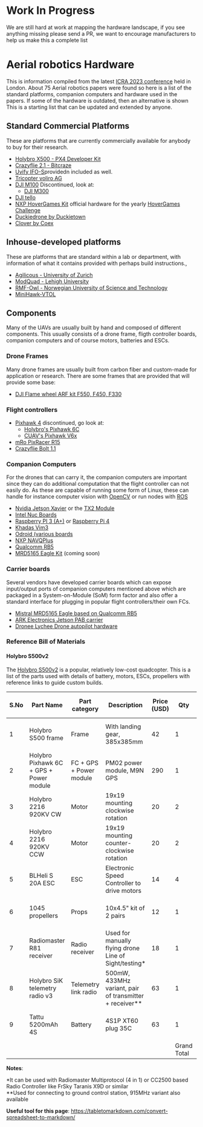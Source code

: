 # Work In Progress
We are still hard at work at mapping the hardware landscape, if you see anything missing please send a PR, we want to encourage manufacturers to help us make this a complete list

# Aerial robotics Hardware

This is information compiled from the latest [ICRA 2023 conference](https://www.icra2023.org/) held in London. 
About 75 Aerial robotics papers were found so here is a list of the standard platforms, companion computers and hardware used in the papers.
If some of the hardware is outdated, then an alternative is shown
This is a starting list that can be updated and extended by anyone.

## Standard Commercial Platforms
These are platforms that are currently commercially available for anybody to buy for their research.

- [Holybro X500 - PX4 Developer Kit](https://holybro.com/product/x500-v2-kit)
- [Crazyflie 2.1 - Bitcraze](https://www.bitcraze.io/products/crazyflie-2-1/)
- [Uvify IFO-S](https://www.uvify.com/ifo-s/)providedn included as well.
- [Tricopter voliro AG](https://voliro.com/)
- [DJI M100](https://www.dji.com/se/matrice100) Discontinued, look at:
    - [DJI M300](https://enterprise.dji.com/matrice-300)
- [DJI tello](https://store.dji.com/se/shop/tello-series)
- [NXP HoverGames Kit](https://www.nxp.com/design/designs/nxp-hovergames-drone-kit-including-rddrone-fmuk66-and-peripherals:KIT-HGDRONEK66) official hardware for the yearly [HoverGames Challenge](https://www.hovergames.com)
- [Duckiedrone by Duckietown](https://get.duckietown.com/products/duckiedrone-dd21)
- [Clover by Coex](https://coex.tech/clover)

## Inhouse-developed platforms

These are platforms that are standard within a lab or department, with information of what it contains provided with perhaps build instructions.,

-  [Agilicous - University of Zurich](https://agilicious.readthedocs.io/en/latest/index.html)
-  [ModQuad - Lehigh University](http://swarmslab.com/projects/)
-  [RMF-Owl - Norwegian University of Science and Technology](https://ieeexplore.ieee.org/document/9836115)
-  [MiniHawk-VTOL](https://github.com/StephenCarlson/MiniHawk-VTOL)

## Components

Many of the UAVs are usually built by hand and composed of different components. This usually consists of a drone frame, fligth controller boards, companion computers and of course motors, batteries and ESCs. 

### Drone Frames
Many drone frames are usually built from carbon fiber and custom-made for application or research.
There are some frames that are provided that will provide some base:  
- [DJI Flame wheel ARF kit F550, F450, F330](https://www-v1.dji.com/flame-wheel-arf/feature.html)

### Flight controllers
- [Pixhawk 4](https://docs.px4.io/main/en/flight_controller/pixhawk4.html) discontinued, go look at:
   -  [Holybro's Pixhawk 6C](https://holybro.com/collections/autopilot-flight-controllers/products/pixhawk-6c) 
   -  [CUAV's Pixhawk V6x](https://doc.cuav.net/flight-controller/pixhawk-v6x/en/#building-firmware)
-  [mRo PixRacer R15](https://store.mrobotics.io/product-p/auav-pxrcr-r15-mr.htm)
-  [Crazyflie Bolt 1.1](https://www.bitcraze.io/products/crazyflie-bolt-1-1/)

### Companion Computers
For the drones that can carry it, the companion computers are important since they can do additional computation that the flight controller can not easily do.
As these are capable of running some form of Linux, these can handle for instance  computer vision with [OpenCV](https://opencv.org/) or run nodes with [ROS](https://www.ros.org/)

- [Nvidia Jetson Xavier](https://www.nvidia.com/en-us/autonomous-machines/embedded-systems/jetson-xavier-nx/) or the [TX2 Module](https://developer.nvidia.com/embedded/jetson-tx2)
- [Intel Nuc Boards](https://www.intel.com/content/www/us/en/products/details/nuc/boards/products.html)
- [Raspberry PI 3 (A+)](https://www.raspberrypi.com/products/raspberry-pi-3-model-a-plus/) or [Raspberry Pi 4](https://www.raspberrypi.com/products/raspberry-pi-4-model-b/)
- [Khadas Vim3](https://www.khadas.com/vim3)
- [Odroid (various boards](https://www.hardkernel.com/product-category/odroid-board/)
- [NXP NAVQPlus](https://www.nxp.com/design/designs/navqplus-ai-ml-companion-computer-evk-for-mobile-robotics-ros-ground-stations-and-camera-heads:8MPNAVQ)
- [Qualcomm RB5](https://developer.qualcomm.com/qualcomm-robotics-rb5-kit)
- [MRD5165 Eagle Kit](https://www.mistralsolutions.com/product/mrd5165-eagle-kit/) (coming soon)

### Carrier boards
Several vendors have developed carrier boards which can expose input/output ports of companion computers mentioned above which are packaged in a System-on-Module (SoM) form factor and also offer a standard interface for plugging in popular flight controllers/their own FCs.

- [Mistral MRD5165 Eagle based on Qualcomm RB5](https://www.mistralsolutions.com/mrd5165-eagle-kit/)
- [ARK Electronics Jetson PAB carrier](https://arkelectron.com/product/ark-jetson-pab-carrier/)
- [Dronee Lychee Drone autopilot hardware](https://dronee.aero/pages/lychee)

### Reference Bill of Materials

#### Holybro S500v2

The [Holybro S500v2](https://holybro.com/collections/s500/products/s500-v2-development-kit) is a popular, relatively low-cost quadcopter. This is a list of the parts used with details of battery, motors, ESCs, propellers with reference links to guide custom builds.


| S.No | Part Name                               | Part category           | Description                                               | Price (USD) | Qty         | Total Cost (USD) | Official/Reference Link                                                                                                                                                              |
| ---- | --------------------------------------- | ----------------------- | --------------------------------------------------------- | ----------- | ----------- | ---------------- | ------------------------------------------------------------------------------------------------------------------------------------------------------------------------------------ |
| 1    | Holybro S500 frame                      | Frame                   | With landing gear, 385x385mm                              | 42          | 1           | 42               | [https://holybro.com/collections/s500/products/s500-v2-kit?variant=42724497391805](https://holybro.com/collections/s500/products/s500-v2-kit?variant=42724497391805)                 |
| 2    | Holybro Pixhawk 6C + GPS + Power module | FC + GPS + Power module | PM02 power module, M9N GPS                                | 290         | 1           | 290              | [https://holybro.com/products/pixhawk-6c?variant=43005243785405](https://holybro.com/products/pixhawk-6c?variant=43005243785405)                                                     |
| 3    | Holybro 2216 920KV CW                   | Motor                   | 19x19 mounting clockwise rotation                         | 20          | 2           | 40               | [https://holybro.com/products/spare-parts-s500-v2-kit?variant=41591094608061](https://holybro.com/products/spare-parts-s500-v2-kit?variant=41591094608061)                           |
| 4    | Holybro 2216 920KV CCW                  | Motor                   | 19x19 mounting counter-clockwise rotation                 | 20          | 2           | 40               | [https://holybro.com/products/spare-parts-s500-v2-kit?variant=41591094640829](https://holybro.com/products/spare-parts-s500-v2-kit?variant=41591094640829)                           |
| 5    | BLHeli S 20A ESC                        | ESC                     | Electronic Speed Controller to drive motors               | 14          | 4           | 56               | [https://holybro.com/products/spare-parts-s500-v2-kit?variant=41591094706365](https://holybro.com/products/spare-parts-s500-v2-kit?variant=41591094706365)                           |
| 6    | 1045 propellers                         | Props                   | 10x4.5" kit of 2 pairs                                    | 12          | 1           | 12               | [https://holybro.com/products/spare-parts-s500-v2-kit?variant=41591094313149](https://holybro.com/products/spare-parts-s500-v2-kit?variant=41591094313149)                           |
| 7    | Radiomaster R81 receiver                | Radio receiver          | Used for manually flying drone Line of Sight/testing\*    | 18          | 1           | 18               | [https://holybro.com/products/radiomaster-r81-receiver](https://holybro.com/products/radiomaster-r81-receiver)                                                                       |
| 8    | Holybro SiK telemetry radio v3          | Telemetry link radio    | 500mW, 433MHz variant, pair of transmitter + receiver\*\* | 63          | 1           | 63               | [https://holybro.com/products/sik-telemetry-radio-v3?variant=42801817485501](https://holybro.com/products/sik-telemetry-radio-v3?variant=42801817485501)                             |
| 9    | Tattu 5200mAh 4S                        | Battery                 | 4S1P XT60 plug 35C                                        | 63          | 1           | 63               | [https://genstattu.com/tattu-5200mah-14-8v-35c-4s1p-lipo-battery-pack-with-xt60-plug.html](https://genstattu.com/tattu-5200mah-14-8v-35c-4s1p-lipo-battery-pack-with-xt60-plug.html) |
|      |                                         |                         |                                                           |             | Grand Total | 624              |                                                   |             |             |                  |

**Notes**:

\*It can be used with Radiomaster Multiprotocol (4 in 1) or CC2500 based Radio Controller like FrSky Taranis X9D or similar<br>
\*\*Used for connecting to ground control station, 915MHz variant also available  

**Useful tool for this page**:
https://tabletomarkdown.com/convert-spreadsheet-to-markdown/
